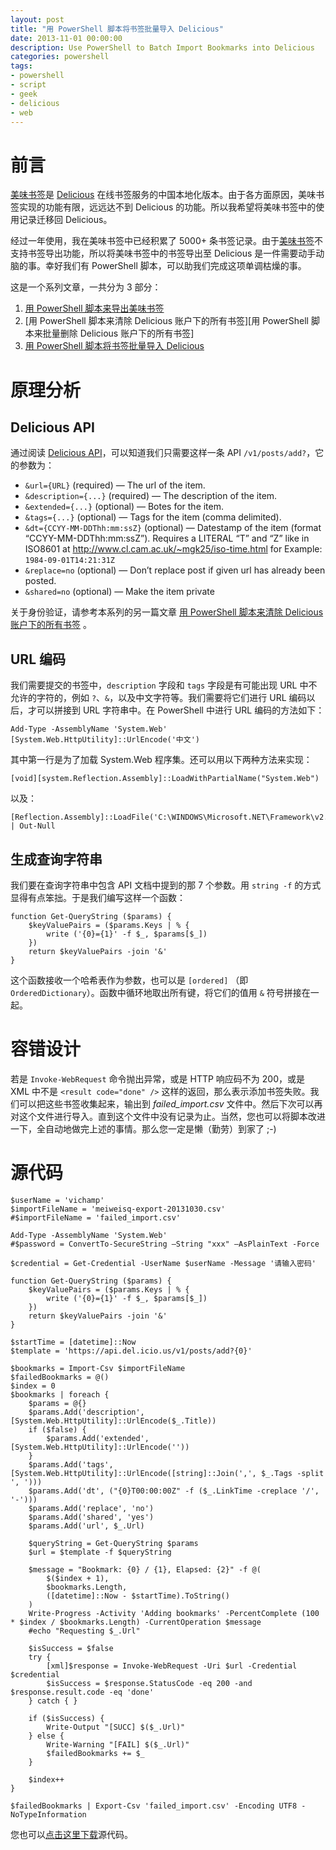 ```yaml
---
layout: post
title: "用 PowerShell 脚本将书签批量导入 Delicious"
date: 2013-11-01 00:00:00
description: Use PowerShell to Batch Import Bookmarks into Delicious
categories: powershell
tags:
- powershell
- script
- geek
- delicious
- web
---
```

前言
====
[美味书签][美味书签]是 [Delicious][Delicious] 在线书签服务的中国本地化版本。由于各方面原因，美味书签实现的功能有限，远远达不到 Delicious 的功能。所以我希望将美味书签中的使用记录迁移回 Delicious。

经过一年使用，我在美味书签中已经积累了 5000+ 条书签记录。由于[美味书签][美味书签]不支持书签导出功能，所以将美味书签中的书签导出至 Delicious 是一件需要动手动脑的事。幸好我们有 PowerShell 脚本，可以助我们完成这项单调枯燥的事。

这是一个系列文章，一共分为 3 部分：
1. [用 PowerShell 脚本来导出美味书签][用 PowerShell 脚本来导出美味书签]
2. [用 PowerShell 脚本来清除 Delicious 账户下的所有书签][用 PowerShell 脚本来批量删除 Delicious 账户下的所有书签]
3. [用 PowerShell 脚本将书签批量导入 Delicious][用 PowerShell 脚本将书签批量导入 Delicious]

原理分析
========

Delicious API
-------------

通过阅读 [Delicious API][Delicious API]，可以知道我们只需要这样一条 API `/v1/posts/add?`，它的参数为：

- `&url={URL}` (required) — The url of the item.
- `&description={...}` (required) — The description of the item.
- `&extended={...}` (optional) — Botes for the item.
- `&tags={...}` (optional) — Tags for the item (comma delimited).
- `&dt={CCYY-MM-DDThh:mm:ssZ}` (optional) — Datestamp of the item (format “CCYY-MM-DDThh:mm:ssZ”). Requires a LITERAL “T” and “Z” like in ISO8601 at http://www.cl.cam.ac.uk/~mgk25/iso-time.html for Example: `1984-09-01T14:21:31Z`
- `&replace=no` (optional) — Don’t replace post if given url has already been posted.
- `&shared=no` (optional) — Make the item private

关于身份验证，请参考本系列的另一篇文章 [用 PowerShell 脚本来清除 Delicious 账户下的所有书签][用 PowerShell 脚本来清除 Delicious 账户下的所有书签] 。

URL 编码
--------
我们需要提交的书签中，`description` 字段和 `tags` 字段是有可能出现 URL 中不允许的字符的，例如 `?`、`&`，以及中文字符等。我们需要将它们进行 URL 编码以后，才可以拼接到 URL 字符串中。在 PowerShell 中进行 URL 编码的方法如下：

	Add-Type -AssemblyName 'System.Web'
	[System.Web.HttpUtility]::UrlEncode('中文')

其中第一行是为了加载 System.Web 程序集。还可以用以下两种方法来实现：

	[void][system.Reflection.Assembly]::LoadWithPartialName("System.Web")

以及：

	[Reflection.Assembly]::LoadFile('C:\WINDOWS\Microsoft.NET\Framework\v2.0.50727\System.Web.dll') | Out-Null

生成查询字符串
--------------
我们要在查询字符串中包含 API 文档中提到的那 7 个参数。用 `string -f` 的方式显得有点笨拙。于是我们编写这样一个函数：

	function Get-QueryString ($params) {
	    $keyValuePairs = ($params.Keys | % {
	        write ('{0}={1}' -f $_, $params[$_])
	    })
	    return $keyValuePairs -join '&'
	}

这个函数接收一个哈希表作为参数，也可以是 `[ordered]` （即`OrderedDictionary`）。函数中循环地取出所有键，将它们的值用 `&` 符号拼接在一起。

容错设计
========
若是 `Invoke-WebRequest` 命令抛出异常，或是 HTTP 响应码不为 200，或是 XML 中不是 `<result code="done" />` 这样的返回，那么表示添加书签失败。我们可以把这些书签收集起来，输出到 *failed_import.csv* 文件中。然后下次可以再对这个文件进行导入。直到这个文件中没有记录为止。当然，您也可以将脚本改进一下，全自动地做完上述的事情。那么您一定是懒（勤劳）到家了 ;-)

[Delicious]:     http://delicious.com                  "Delicious官方网站"
[美味书签]:      http://meiweisq.com                   "Delicious的中国版"
[Delicious API]: https://github.com/avos/delicious-api "在 github 上的Delicious API说明"

[用 PowerShell 脚本来导出美味书签]: /powershell/2013/11/01/use-powershell-to-export-bookmarks-in-meiweisq
[用 PowerShell 脚本来清除 Delicious 账户下的所有书签]: /powershell/2013/11/01/use-powershell-to-clear-all-bookmarks-in-your-delicious-account
[用 PowerShell 脚本将书签批量导入 Delicious]: /powershell/2013/11/01/use-powershell-to-batch-import-bookmarks-into-delicious

源代码
======
<!--more-->

	$userName = 'vichamp'
	$importFileName = 'meiweisq-export-20131030.csv'
	#$importFileName = 'failed_import.csv'
	
	Add-Type -AssemblyName 'System.Web'
	#$password = ConvertTo-SecureString –String "xxx" –AsPlainText -Force
	
	$credential = Get-Credential -UserName $userName -Message '请输入密码'
	
	function Get-QueryString ($params) {
	    $keyValuePairs = ($params.Keys | % {
	        write ('{0}={1}' -f $_, $params[$_])
	    })
	    return $keyValuePairs -join '&'
	}
	
	$startTime = [datetime]::Now
	$template = 'https://api.del.icio.us/v1/posts/add?{0}'
	
	$bookmarks = Import-Csv $importFileName
	$failedBookmarks = @()
	$index = 0
	$bookmarks | foreach {
	    $params = @{}
	    $params.Add('description', [System.Web.HttpUtility]::UrlEncode($_.Title))
	    if ($false) {
	        $params.Add('extended', [System.Web.HttpUtility]::UrlEncode(''))
	    }
	    $params.Add('tags', [System.Web.HttpUtility]::UrlEncode([string]::Join(',', $_.Tags -split ', ')))
	    $params.Add('dt', ("{0}T00:00:00Z" -f ($_.LinkTime -creplace '/', '-')))
	    $params.Add('replace', 'no')
	    $params.Add('shared', 'yes')
	    $params.Add('url', $_.Url)
	
	    $queryString = Get-QueryString $params
	    $url = $template -f $queryString
	
	    $message = "Bookmark: {0} / {1}, Elapsed: {2}" -f @(
	        $($index + 1),
	        $bookmarks.Length,
	        ([datetime]::Now - $startTime).ToString()
	    )
	    Write-Progress -Activity 'Adding bookmarks' -PercentComplete (100 * $index / $bookmarks.Length) -CurrentOperation $message
	    #echo "Requesting $_.Url"
	
	    $isSuccess = $false
	    try {
	        [xml]$response = Invoke-WebRequest -Uri $url -Credential $credential
	        $isSuccess = $response.StatusCode -eq 200 -and $response.result.code -eq 'done'
	    } catch { }
	
	    if ($isSuccess) {
	        Write-Output "[SUCC] $($_.Url)"
	    } else {
	        Write-Warning "[FAIL] $($_.Url)"
	        $failedBookmarks += $_
	    }
	
	    $index++
	}
	
	$failedBookmarks | Export-Csv 'failed_import.csv' -Encoding UTF8 -NoTypeInformation

您也可以[点击这里下载](/assets/download/Import-Delicious.ps1)源代码。
